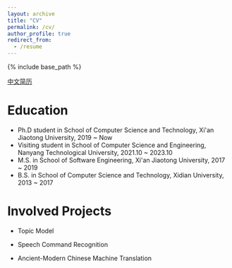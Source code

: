 ```yaml
---
layout: archive
title: "CV"
permalink: /cv/
author_profile: true
redirect_from:
  - /resume
---
```


{% include base_path %}

[中文简历](../files/my_resume.pdf)

Education
======
* Ph.D student in School of Computer Science and Technology, Xi'an Jiaotong University, 2019 ~ Now
* Visiting student in School of Computer Science and Engineering, Nanyang Technological University, 2021.10 ~ 2023.10
* M.S. in School of Software Engineering, Xi'an Jiaotong University, 2017 ~ 2019
* B.S. in School of Computer Science and Technology, Xidian University, 2013 ~ 2017

Involved Projects
======
* Topic Model

* Speech Command Recognition

* Ancient-Modern Chinese Machine Translation
